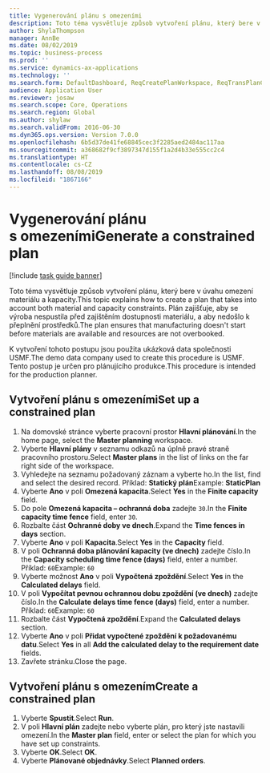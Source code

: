 ```yaml
---
title: Vygenerování plánu s omezeními
description: Toto téma vysvětluje způsob vytvoření plánu, který bere v úvahu omezení materiálu a kapacity.
author: ShylaThompson
manager: AnnBe
ms.date: 08/02/2019
ms.topic: business-process
ms.prod: ''
ms.service: dynamics-ax-applications
ms.technology: ''
ms.search.form: DefaultDashboard, ReqCreatePlanWorkspace, ReqTransPlanCard, ReqPlanSched
audience: Application User
ms.reviewer: josaw
ms.search.scope: Core, Operations
ms.search.region: Global
ms.author: shylaw
ms.search.validFrom: 2016-06-30
ms.dyn365.ops.version: Version 7.0.0
ms.openlocfilehash: 6b5d37de41fe68845cec3f2285aed2484ac117aa
ms.sourcegitcommit: a368682f9cf3897347d155f1a2d4b33e555cc2c4
ms.translationtype: HT
ms.contentlocale: cs-CZ
ms.lasthandoff: 08/08/2019
ms.locfileid: "1867166"
---
```

# <a name="generate-a-constrained-plan"></a><span data-ttu-id="97228-103">Vygenerování plánu s omezeními</span><span class="sxs-lookup"><span data-stu-id="97228-103">Generate a constrained plan</span></span>

[!include [task guide banner](../../includes/task-guide-banner.md)]

<span data-ttu-id="97228-104">Toto téma vysvětluje způsob vytvoření plánu, který bere v úvahu omezení materiálu a kapacity.</span><span class="sxs-lookup"><span data-stu-id="97228-104">This topic explains how to create a plan that takes into account both material and capacity constraints.</span></span> <span data-ttu-id="97228-105">Plán zajišťuje, aby se výroba nespustila před zajištěním dostupnosti materiálu, a aby nedošlo k přeplnění prostředků.</span><span class="sxs-lookup"><span data-stu-id="97228-105">The plan ensures that manufacturing doesn't start before materials are available and resources are not overbooked.</span></span> 

<span data-ttu-id="97228-106">K vytvoření tohoto postupu jsou použita ukázková data společnosti USMF.</span><span class="sxs-lookup"><span data-stu-id="97228-106">The demo data company used to create this procedure is USMF.</span></span> <span data-ttu-id="97228-107">Tento postup je určen pro plánujícího produkce.</span><span class="sxs-lookup"><span data-stu-id="97228-107">This procedure is intended for the production planner.</span></span>


## <a name="set-up-a-constrained-plan"></a><span data-ttu-id="97228-108">Vytvoření plánu s omezeními</span><span class="sxs-lookup"><span data-stu-id="97228-108">Set up a constrained plan</span></span>
1. <span data-ttu-id="97228-109">Na domovské stránce vyberte pracovní prostor **Hlavní plánování**.</span><span class="sxs-lookup"><span data-stu-id="97228-109">In the home page, select the **Master planning** workspace.</span></span>
2. <span data-ttu-id="97228-110">Vyberte **Hlavní plány** v seznamu odkazů na úplně pravé straně pracovního prostoru.</span><span class="sxs-lookup"><span data-stu-id="97228-110">Select **Master plans** in the list of links on the far right side of the workspace.</span></span>
3. <span data-ttu-id="97228-111">Vyhledejte na seznamu požadovaný záznam a vyberte ho.</span><span class="sxs-lookup"><span data-stu-id="97228-111">In the list, find and select the desired record.</span></span> <span data-ttu-id="97228-112">Příklad: **Statický plán**</span><span class="sxs-lookup"><span data-stu-id="97228-112">Example: **StaticPlan**</span></span>  
4. <span data-ttu-id="97228-113">Vyberte **Ano** v poli **Omezená kapacita**.</span><span class="sxs-lookup"><span data-stu-id="97228-113">Select **Yes** in the **Finite capacity** field.</span></span>
5. <span data-ttu-id="97228-114">Do pole **Omezená kapacita – ochranná doba** zadejte `30`.</span><span class="sxs-lookup"><span data-stu-id="97228-114">In the **Finite capacity time fence** field, enter `30`.</span></span>
6. <span data-ttu-id="97228-115">Rozbalte část **Ochranné doby ve dnech**.</span><span class="sxs-lookup"><span data-stu-id="97228-115">Expand the **Time fences in days** section.</span></span>
7. <span data-ttu-id="97228-116">Vyberte **Ano** v poli **Kapacita**.</span><span class="sxs-lookup"><span data-stu-id="97228-116">Select **Yes** in the **Capacity** field.</span></span>
8. <span data-ttu-id="97228-117">V poli **Ochranná doba plánování kapacity (ve dnech)** zadejte číslo.</span><span class="sxs-lookup"><span data-stu-id="97228-117">In the **Capacity scheduling time fence (days)** field, enter a number.</span></span> <span data-ttu-id="97228-118">Příklad: `60`</span><span class="sxs-lookup"><span data-stu-id="97228-118">Example: `60`</span></span>  
9. <span data-ttu-id="97228-119">Vyberte možnost **Ano** v poli **Vypočtená zpoždění**.</span><span class="sxs-lookup"><span data-stu-id="97228-119">Select **Yes** in the **Calculated delays** field.</span></span>
10. <span data-ttu-id="97228-120">V poli **Vypočítat pevnou ochrannou dobu zpoždění (ve dnech)** zadejte číslo.</span><span class="sxs-lookup"><span data-stu-id="97228-120">In the **Calculate delays time fence (days)** field, enter a number.</span></span> <span data-ttu-id="97228-121">Příklad: `60`</span><span class="sxs-lookup"><span data-stu-id="97228-121">Example: `60`</span></span> 
11. <span data-ttu-id="97228-122">Rozbalte část **Vypočtená zpoždění**.</span><span class="sxs-lookup"><span data-stu-id="97228-122">Expand the **Calculated delays** section.</span></span>
12. <span data-ttu-id="97228-123">Vyberte **Ano** v poli **Přidat vypočtené zpoždění k požadovanému datu**.</span><span class="sxs-lookup"><span data-stu-id="97228-123">Select **Yes** in all **Add the calculated delay to the requirement date** fields.</span></span>
13. <span data-ttu-id="97228-124">Zavřete stránku.</span><span class="sxs-lookup"><span data-stu-id="97228-124">Close the page.</span></span>

## <a name="create-a-constrained-plan"></a><span data-ttu-id="97228-125">Vytvoření plánu s omezením</span><span class="sxs-lookup"><span data-stu-id="97228-125">Create a constrained plan</span></span>
1. <span data-ttu-id="97228-126">Vyberte **Spustit**.</span><span class="sxs-lookup"><span data-stu-id="97228-126">Select **Run**.</span></span>
2. <span data-ttu-id="97228-127">V poli **Hlavní plán** zadejte nebo vyberte plán, pro který jste nastavili omezení.</span><span class="sxs-lookup"><span data-stu-id="97228-127">In the **Master plan** field, enter or select the plan for which you have set up constraints.</span></span>  
3. <span data-ttu-id="97228-128">Vyberte **OK**.</span><span class="sxs-lookup"><span data-stu-id="97228-128">Select **OK**.</span></span>
4. <span data-ttu-id="97228-129">Vyberte **Plánované objednávky**.</span><span class="sxs-lookup"><span data-stu-id="97228-129">Select **Planned orders**.</span></span>

